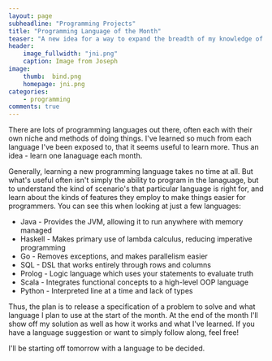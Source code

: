 ```yaml
---
layout: page
subheadline: "Programming Projects"
title: "Programming Language of the Month"
teaser: "A new idea for a way to expand the breadth of my knowledge of programming languages"
header:
    image_fullwidth: "jni.png"
    caption: Image from Joseph
image:
    thumb:  bind.png
    homepage: jni.png
categories:
    - programming
comments: true
---
```


There are lots of programming languages out there, often each with their own niche and methods of doing things. I've learned so much from each language I've been exposed to, that it seems useful to learn more. Thus an idea - learn one lanaguage each month.

<!--more-->

Generally, learning a new programming language takes no time at all. But what's useful often isn't simply the ability to program in the lanaguage, but to understand the kind of scenario's that particular language is right for, and learn about the kinds of features they employ to make things easier for programmers. You can see this when looking at just a few languages:
 - Java - Provides the JVM, allowing it to run anywhere with memory managed
 - Haskell - Makes primary use of lambda calculus, reducing imperative programming
 - Go - Removes exceptions, and makes parallelism easier
 - SQL - DSL that works entirely through rows and columns
 - Prolog - Logic language which uses your statements to evaluate truth
 - Scala - Integrates functional concepts to a high-level OOP language
 - Python - Interpreted line at a time and lack of types

Thus, the plan is to release a specification of a problem to solve and what language I plan to use at the start of the month. At the end of the month I'll show off my solution as well as how it works and what I've learned. If you have a language suggestion or want to simply follow along, feel free!

I'll be starting off tomorrow with a language to be decided.